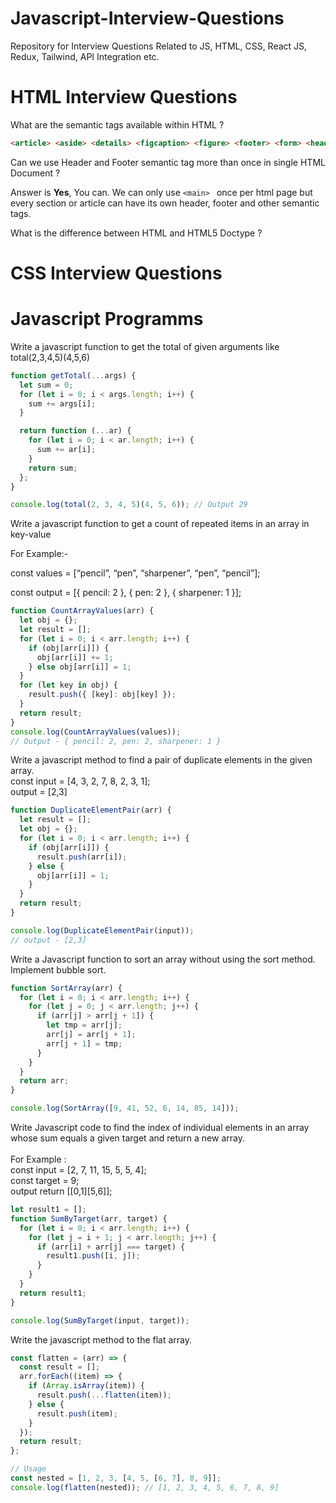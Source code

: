 # Javascript-Interview-Questions

Repository for Interview Questions Related to JS, HTML, CSS, React JS, Redux, Tailwind, API Integration etc.

<h1>HTML Interview Questions</h1>
<p> What are the semantic tags available within HTML ?</p>

```html
<article> <aside> <details> <figcaption> <figure> <footer> <form> <header> <main> <mark> <nav> <section><summary><time>
```

<p>Can we use Header and Footer semantic tag more than once in single HTML Document ?</p>

Answer is <b>Yes</b>, You can. We can only use ```<main> ``` once per html page but every section or article can have its own header, footer and other semantic tags.

<p>What is the difference between HTML and HTML5 Doctype ?</p>

<h1>CSS Interview Questions</h1>

<h1>Javascript Programms</h1>

<p>Write a javascript function to get the total of given arguments like total(2,3,4,5)(4,5,6)</p>

```js
function getTotal(...args) {
  let sum = 0;
  for (let i = 0; i < args.length; i++) {
    sum += args[i];
  }

  return function (...ar) {
    for (let i = 0; i < ar.length; i++) {
      sum += ar[i];
    }
    return sum;
  };
}

console.log(total(2, 3, 4, 5)(4, 5, 6)); // Output 29
```

<p>Write a javascript function to get a count of repeated items in an array in key-value </p>

For Example:-

const values = [“pencil”, “pen”, “sharpener”, “pen”, “pencil”];

const output = [{ pencil: 2 }, { pen: 2 }, { sharpener: 1 }];

```js
function CountArrayValues(arr) {
  let obj = {};
  let result = [];
  for (let i = 0; i < arr.length; i++) {
    if (obj[arr[i]]) {
      obj[arr[i]] += 1;
    } else obj[arr[i]] = 1;
  }
  for (let key in obj) {
    result.push({ [key]: obj[key] });
  }
  return result;
}
console.log(CountArrayValues(values));
// Output - { pencil: 2, pen: 2, sharpener: 1 }
```

<p>
    Write a javascript method to find a pair of duplicate elements in the given array.<br />
    const input = [4, 3, 2, 7, 8, 2, 3, 1]; <br />
    output = [2,3]
</p>

```js
function DuplicateElementPair(arr) {
  let result = [];
  let obj = {};
  for (let i = 0; i < arr.length; i++) {
    if (obj[arr[i]]) {
      result.push(arr[i]);
    } else {
      obj[arr[i]] = 1;
    }
  }
  return result;
}

console.log(DuplicateElementPair(input));
// output - [2,3]
```

<p>
    Write a Javascript function to sort an array without using the sort method. Implement bubble sort.
</p>

```js
function SortArray(arr) {
  for (let i = 0; i < arr.length; i++) {
    for (let j = 0; j < arr.length; j++) {
      if (arr[j] > arr[j + 1]) {
        let tmp = arr[j];
        arr[j] = arr[j + 1];
        arr[j + 1] = tmp;
      }
    }
  }
  return arr;
}

console.log(SortArray([9, 41, 52, 6, 14, 85, 14]));
```

<p>
    Write Javascript code to find the index of individual elements in an array whose sum equals a given target and return a new array.<br /><br />
    For Example : <br />
    const input = [2, 7, 11, 15, 5, 5, 4]; <br />
    const target = 9; <br />
    output return [[0,1][5,6]];
</p>

```js
let result1 = [];
function SumByTarget(arr, target) {
  for (let i = 0; i < arr.length; i++) {
    for (let j = i + 1; j < arr.length; j++) {
      if (arr[i] + arr[j] === target) {
        result1.push([i, j]);
      }
    }
  }
  return result1;
}

console.log(SumByTarget(input, target));
```

<p>
    Write the javascript method to the flat array.
</p>

```js
const flatten = (arr) => {
  const result = [];
  arr.forEach((item) => {
    if (Array.isArray(item)) {
      result.push(...flatten(item));
    } else {
      result.push(item);
    }
  });
  return result;
};

// Usage
const nested = [1, 2, 3, [4, 5, [6, 7], 8, 9]];
console.log(flatten(nested)); // [1, 2, 3, 4, 5, 6, 7, 8, 9]
```

